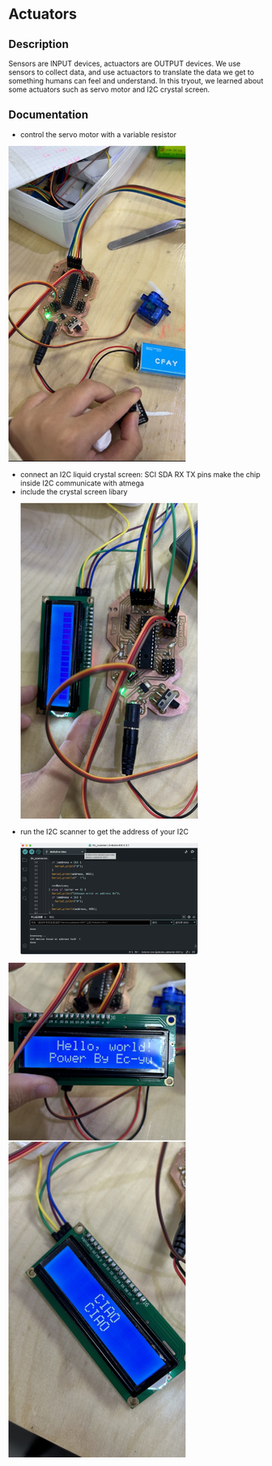 # Actuators

## Description
Sensors are INPUT devices, actuactors are OUTPUT devices. 
We use sensors to collect data, and use actuactors to translate the data we get to something humans can feel and understand. 
In this tryout, we learned about some actuators such as servo motor and I2C crystal screen. 

## Documentation
- control the servo motor with a variable resistor
<p align="left">
	<img src="./images/IMG_3279.jpeg") alt="size limit image cant be show" width="350">
</p>

- connect an I2C liquid crystal screen: SCI SDA RX TX pins make the chip inside I2C communicate with atmega
- include the crystal screen libary
  <p align="left">
	<img src="./images/IMG_2017.jpeg") alt="size limit image cant be show" width="350">
</p>

- run the I2C scanner to get the address of your I2C
  <p align="left">
	<img src="./images/i2c scanner.jpeg") alt="size limit image cant be show" width="350">
</p>

<p align="left">
	<img src="./images/IMG_2018.jpeg") alt="size limit image cant be show" width="350">
	<img src="./images/IMG_2020.jpeg") alt="size limit image cant be show" width="350">
</p>
	
